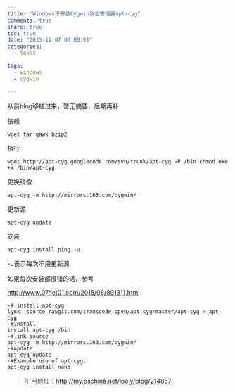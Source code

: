 ```yaml
---
title: "Windows下安装Cygwin及包管理器apt-cyg"
comments: true
share: true
toc: true
date: "2015-11-07 00:00:01"
categories:
  - tools

tags:
  - windows
  - cygwin

---
```




从前blog移植过来，暂无摘要，后期再补

<!--more-->

  

依赖

    wget tar gawk bzip2

执行

    wget http://apt-cyg.googlecode.com/svn/trunk/apt-cyg -P /bin chmod.exe +x /bin/apt-cyg
    
更换镜像

    apt-cyg -m http://mirrors.163.com/cygwin/

更新源

    apt-cyg update

安装

    apt-cyg install ping -u

-u表示每次不用更新源





如果每次安装都报错的话，参考

http://www.07net01.com/2015/08/891311.html

    -# install apt-cyg 
    lynx -source rawgit.com/transcode-open/apt-cyg/master/apt-cyg > apt-cyg 
    -#install 
    install apt-cyg /bin 
    -#link source 
    apt-cyg -m http://mirrors.163.com/cygwin/ 
    -#update 
    apt-cyg update 
    -#Example use of apt-cyg: 
    apt-cyg install nano
    
> 引用地址：http://my.oschina.net/looly/blog/214857